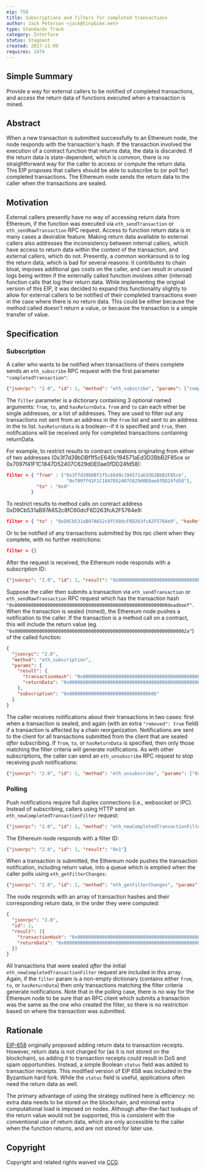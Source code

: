 ```yaml
---
eip: 758
title: Subscriptions and filters for completed transactions
author: Jack Peterson <jack@tinybike.net>
type: Standards Track
category: Interface
status: Stagnant
created: 2017-11-09
requires: 1474
---
```


## Simple Summary
Provide a way for external callers to be notified of completed transactions, and access the return data of functions executed when a transaction is mined.

## Abstract
When a new transaction is submitted successfully to an Ethereum node, the node responds with the transaction's hash.  If the transaction involved the execution of a contract function that returns data, the data is discarded.  If the return data is state-dependent, which is common, there is no straightforward way for the caller to access or compute the return data.  This EIP proposes that callers should be able to subscribe to (or poll for) completed transactions.  The Ethereum node sends the return data to the caller when the transactions are sealed.

## Motivation
External callers presently have no way of accessing return data from Ethereum, if the function was executed via `eth_sendTransaction` or `eth_sendRawTransaction` RPC request.  Access to function return data is in many cases a desirable feature.  Making return data available to external callers also addresses the inconsistency between internal callers, which have access to return data within the context of the transaction, and external callers, which do not.  Presently, a common workaround is to log the return data, which is bad for several reasons: it contributes to chain bloat, imposes additional gas costs on the caller, and can result in unused logs being written if the externally called function involves other (internal) function calls that log their return data.  While implementing the original version of this EIP, it was decided to expand this functionality slightly to allow for external callers to be notified of their completed transactions even in the case where there is *no* return data.  This could be either because the method called doesn't return a value, or because the transaction is a simple transfer of value.

## Specification

### Subscription
A caller who wants to be notified when transactions of theirs complete sends an `eth_subscribe` RPC request with the first parameter `"completedTransaction"`:

```json
{"jsonrpc": "2.0", "id": 1, "method": "eth_subscribe", "params": ["completedTransaction", filter]}
```

The `filter` parameter is a dictionary containing 3 optional named arguments:  `from`, `to`, and `hasReturnData`.  `from` and `to` can each either be single addresses, or a list of addresses.  They are used to filter out any transactions not sent from an address in the `from` list and sent to an address in the to list.  `hasReturnData` is a boolean--if it is specified and `true`, then notifications will be received only for completed transactions containing returnData.

For example, to restrict results to contract creations originating from either of two addresses (0x3f7d39bDBf1f5cE649c194571aEd3D2BbB2F85ce or 0x7097f41F1C1847D52407C629d0E0ae0fDD24fd58):

```json
filter = { "from" : ["0x3f7d39bDBf1f5cE649c194571aEd3D2BbB2F85ce",
                      "0x7097f41F1C1847D52407C629d0E0ae0fDD24fd58"],
           "to" : "0x0" 
         }
```

To restrict results to method calls on contract address 0xD9Cb531aB97A652c8fC60dcF6D263fcA2F5764e9:
```json
filter = { "to" : "0xD9Cb531aB97A652c8fC60dcF6D263fcA2F5764e9", "hasReturnData" : true }
```
Or to be notified of any transactions submitted by this rpc client when they complete, with no further restrictions:
```json
filter = {}
```

After the request is received, the Ethereum node responds with a subscription ID:

```json
{"jsonrpc": "2.0", "id": 1, "result": "0x00000000000000000000000000000b0b"}
```

Suppose the caller then submits a transaction via `eth_sendTransaction` or `eth_sendRawTransaction` RPC request which has the transaction hash `"0x00000000000000000000000000000000000000000000000000000000deadbeef"`.  When the transaction is sealed (mined), the Ethereum node pushes a notification to the caller.  If the transaction is a method call on a contract, this will include the return value (eg. `"0x000000000000000000000000000000000000000000000000000000000000002a"`) of the called function:

```json
{
  "jsonrpc": "2.0",
  "method": "eth_subscription",
  "params": {
    "result": {
      "transactionHash": "0x00000000000000000000000000000000000000000000000000000000deadbeef",
      "returnData": "0x000000000000000000000000000000000000000000000000000000000000002a"
    },
    "subscription": "0x00000000000000000000000000000b0b"
  }
}
```

The caller receives notifications about their transactions in two cases: first when a transaction is sealed, and again (with an extra `"removed": true` field) if a transaction is affected by a chain reorganization.  Notifications are sent to the client for all transactions submitted from the client that are sealed _after_ subscribing.  If `from`, `to`, or `hasReturnData` is specified, then only those matching the filter criteria will generate notifications.  As with other subscriptions, the caller can send an `eth_unsubscribe` RPC request to stop receiving push notifications:

```json
{"jsonrpc": "2.0", "id": 2, "method": "eth_unsubscribe", "params": ["0x00000000000000000000000000000b0b"]}
```

### Polling
Push notifications require full duplex connections (i.e., websocket or IPC).  Instead of subscribing, callers using HTTP send an `eth_newCompletedTransactionFilter` request:

```json
{"jsonrpc": "2.0", "id": 1, "method": "eth_newCompletedTransactionFilter", "params": [filter] }
```

The Ethereum node responds with a filter ID:

```json
{"jsonrpc": "2.0", "id": 1, "result": "0x1"}
```

When a transaction is submitted, the Ethereum node pushes the transaction notification, including return value, into a queue which is emptied when the caller polls using `eth_getFilterChanges`:

```json
{"jsonrpc": "2.0", "id": 2, "method": "eth_getFilterChanges", "params": ["0x1"]}
```

The node responds with an array of transaction hashes and their corresponding return data, in the order they were computed:

```json
{
  "jsonrpc": "2.0",
  "id": 2,
  "result": [{
    "transactionHash": "0x00000000000000000000000000000000000000000000000000000000deadbeef",
    "returnData": "0x000000000000000000000000000000000000000000000000000000000000002a"
  }]
}
```

All transactions that were sealed _after_ the initial `eth_newCompletedTransactionFilter` request are included in this array.  Again, if the `filter` param is a non-empty dictionary (contains either `from`, `to`, or `hasReturnData`) then only transactions matching the filter criteria generate notifications.  Note that in the polling case, there is no way for the Ethereum node to be sure that an RPC client which submits a transaction was the same as the one who created the filter, so there is no restriction based on where the transaction was submitted.


## Rationale
[EIP-658](https://eips.fyi/658) originally proposed adding return data to transaction receipts.  However, return data is not charged for (as it is not stored on the blockchain), so adding it to transaction receipts could result in DoS and spam opportunities.  Instead, a simple Boolean `status` field was added to transaction receipts.  This modified version of EIP 658 was included in the Byzantium hard fork.  While the `status` field is useful, applications often need the return data as well.

The primary advantage of using the strategy outlined here is efficiency: no extra data needs to be stored on the blockchain, and minimal extra computational load is imposed on nodes.  Although after-the-fact lookups of the return value would not be supported, this is consistent with the conventional use of return data, which are only accessible to the caller when the function returns, and are not stored for later use.

## Copyright
Copyright and related rights waived via [CC0](/LICENSE.md).
